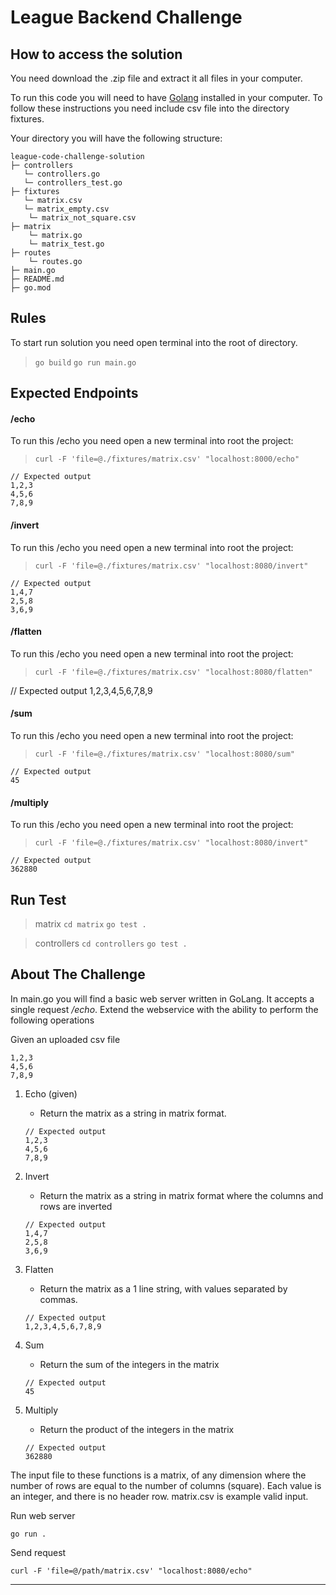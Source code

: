 # League Backend Challenge


## How to access the solution

You need download the .zip file and extract it all files in your computer. 

To run this code you will need to have [Golang](https://golang.org/dl/) installed in your computer.
To follow these instructions you need include csv file into the directory fixtures. 

Your directory you will have the following structure:

```
league-code-challenge-solution
├─ controllers
   └─ controllers.go
   └─ controllers_test.go
├─ fixtures
   └─ matrix.csv
   └─ matrix_empty.csv
    └─ matrix_not_square.csv    
├─ matrix
    └─ matrix.go
    └─ matrix_test.go
├─ routes
    └─ routes.go 
├─ main.go
├─ README.md
├─ go.mod

```
## Rules
To start run solution you need open terminal into the root of 
directory. 
> ``go build``
> ``go run main.go``

## Expected Endpoints



#### /echo

To run this /echo you need open a new terminal into root the project:

> ``curl -F 'file=@./fixtures/matrix.csv' "localhost:8000/echo"``

   
    // Expected output
    1,2,3
    4,5,6
    7,8,9
     

#### /invert

To run this /echo you need open a new terminal into root the project:


> ``curl -F 'file=@./fixtures/matrix.csv' "localhost:8080/invert"``

    // Expected output
    1,4,7
    2,5,8
    3,6,9


#### /flatten

To run this /echo you need open a new terminal into root the project:
 

> ``curl -F 'file=@./fixtures/matrix.csv' "localhost:8080/flatten"``

   // Expected output
    1,2,3,4,5,6,7,8,9

#### /sum

To run this /echo you need open a new terminal into root the project:
 

> ``curl -F 'file=@./fixtures/matrix.csv' "localhost:8080/sum"``

    // Expected output
    45

#### /multiply

To run this /echo you need open a new terminal into root the project:

> ``curl -F 'file=@./fixtures/matrix.csv' "localhost:8080/invert"``

    // Expected output
    362880


## Run Test

> matrix
```cd matrix```
``` go test . ```

> controllers
```cd controllers```
``` go test . ```

## About The Challenge

In main.go you will find a basic web server written in GoLang. It accepts a single request _/echo_. Extend the webservice with the ability to perform the following operations

Given an uploaded csv file
```
1,2,3
4,5,6
7,8,9
```

1. Echo (given)
    - Return the matrix as a string in matrix format.
    
    ```
    // Expected output
    1,2,3
    4,5,6
    7,8,9
    ``` 
2. Invert
    - Return the matrix as a string in matrix format where the columns and rows are inverted
    ```
    // Expected output
    1,4,7
    2,5,8
    3,6,9
    ``` 
3. Flatten
    - Return the matrix as a 1 line string, with values separated by commas.
    ```
    // Expected output
    1,2,3,4,5,6,7,8,9
    ``` 
4. Sum
    - Return the sum of the integers in the matrix
    ```
    // Expected output
    45
    ``` 
5. Multiply
    - Return the product of the integers in the matrix
    ```
    // Expected output
    362880
    ``` 

The input file to these functions is a matrix, of any dimension where the number of rows are equal to the number of columns (square). Each value is an integer, and there is no header row. matrix.csv is example valid input.  

Run web server
```
go run .
```

Send request
```
curl -F 'file=@/path/matrix.csv' "localhost:8080/echo"
```
_______________________________
